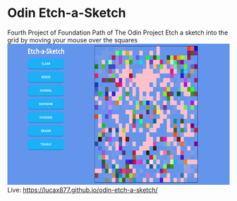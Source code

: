 # Odin Etch-a-Sketch
Fourth Project of Foundation Path of The Odin Project
Etch a sketch into the grid by moving your mouse over the squares
<img src="./example-image.png" width="750" height="320">
Live: https://lucax877.github.io/odin-etch-a-sketch/